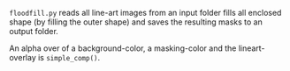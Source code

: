 `floodfill.py` reads all line-art images from an input folder fills all enclosed shape (by filling the outer shape) and saves the resulting masks to an output folder.

An alpha over of a background-color, a masking-color and the lineart-overlay is `simple_comp()`.